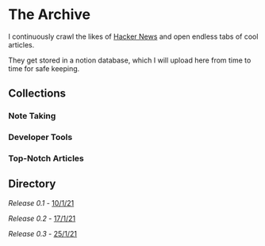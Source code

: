 ---
---

# The Archive

I continuously crawl the likes of [Hacker News](https://news.ycombinator.com/) and open endless tabs of cool articles.

They get stored in a notion database, which I will upload here from time to time for safe keeping.

## Collections

### Note Taking

### Developer Tools

### Top-Notch Articles

## Directory

_Release 0.1_ - [10/1/21](/notion/Links_9)

_Release 0.2_ - [17/1/21](/notion/Links_10-17)

_Release 0.3_ - [25/1/21](/notion/Links_18-25)
